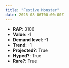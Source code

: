 ```yaml
---
title: "Festive Monster"
date: 2025-08-06T00:00:00Z
---
```

- **RAP**: 3106
- **Value**: -1
- **Demand level**: -1
- **Trend**: -1
- **Projected?**: True
- **Hyped?**: True
- **Rare?**: True
